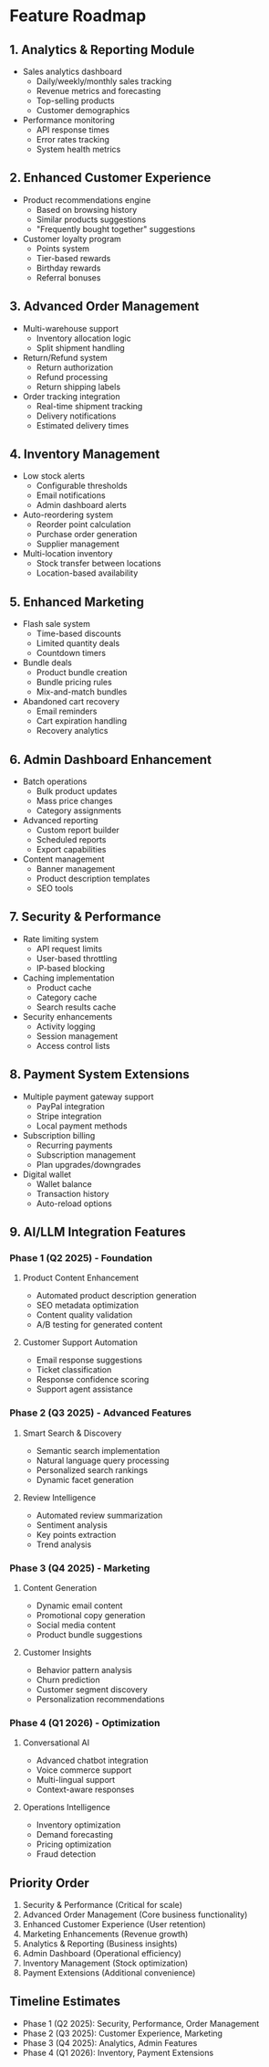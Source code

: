 # Feature Roadmap

## 1. Analytics & Reporting Module
- Sales analytics dashboard
  - Daily/weekly/monthly sales tracking
  - Revenue metrics and forecasting
  - Top-selling products
  - Customer demographics
- Performance monitoring
  - API response times
  - Error rates tracking
  - System health metrics

## 2. Enhanced Customer Experience
- Product recommendations engine
  - Based on browsing history
  - Similar products suggestions
  - "Frequently bought together" suggestions
- Customer loyalty program
  - Points system
  - Tier-based rewards
  - Birthday rewards
  - Referral bonuses

## 3. Advanced Order Management
- Multi-warehouse support
  - Inventory allocation logic
  - Split shipment handling
- Return/Refund system
  - Return authorization
  - Refund processing
  - Return shipping labels
- Order tracking integration
  - Real-time shipment tracking
  - Delivery notifications
  - Estimated delivery times

## 4. Inventory Management
- Low stock alerts
  - Configurable thresholds
  - Email notifications
  - Admin dashboard alerts
- Auto-reordering system
  - Reorder point calculation
  - Purchase order generation
  - Supplier management
- Multi-location inventory
  - Stock transfer between locations
  - Location-based availability

## 5. Enhanced Marketing
- Flash sale system
  - Time-based discounts
  - Limited quantity deals
  - Countdown timers
- Bundle deals
  - Product bundle creation
  - Bundle pricing rules
  - Mix-and-match bundles
- Abandoned cart recovery
  - Email reminders
  - Cart expiration handling
  - Recovery analytics

## 6. Admin Dashboard Enhancement
- Batch operations
  - Bulk product updates
  - Mass price changes
  - Category assignments
- Advanced reporting
  - Custom report builder
  - Scheduled reports
  - Export capabilities
- Content management
  - Banner management
  - Product description templates
  - SEO tools

## 7. Security & Performance
- Rate limiting system
  - API request limits
  - User-based throttling
  - IP-based blocking
- Caching implementation
  - Product cache
  - Category cache
  - Search results cache
- Security enhancements
  - Activity logging
  - Session management
  - Access control lists

## 8. Payment System Extensions
- Multiple payment gateway support
  - PayPal integration
  - Stripe integration
  - Local payment methods
- Subscription billing
  - Recurring payments
  - Subscription management
  - Plan upgrades/downgrades
- Digital wallet
  - Wallet balance
  - Transaction history
  - Auto-reload options

## 9. AI/LLM Integration Features

### Phase 1 (Q2 2025) - Foundation
1. Product Content Enhancement
   - Automated product description generation
   - SEO metadata optimization
   - Content quality validation
   - A/B testing for generated content

2. Customer Support Automation
   - Email response suggestions
   - Ticket classification
   - Response confidence scoring
   - Support agent assistance

### Phase 2 (Q3 2025) - Advanced Features
1. Smart Search & Discovery
   - Semantic search implementation
   - Natural language query processing
   - Personalized search rankings
   - Dynamic facet generation

2. Review Intelligence
   - Automated review summarization
   - Sentiment analysis
   - Key points extraction
   - Trend analysis

### Phase 3 (Q4 2025) - Marketing
1. Content Generation
   - Dynamic email content
   - Promotional copy generation
   - Social media content
   - Product bundle suggestions

2. Customer Insights
   - Behavior pattern analysis
   - Churn prediction
   - Customer segment discovery
   - Personalization recommendations

### Phase 4 (Q1 2026) - Optimization
1. Conversational AI
   - Advanced chatbot integration
   - Voice commerce support
   - Multi-lingual support
   - Context-aware responses

2. Operations Intelligence
   - Inventory optimization
   - Demand forecasting
   - Pricing optimization
   - Fraud detection

## Priority Order
1. Security & Performance (Critical for scale)
2. Advanced Order Management (Core business functionality)
3. Enhanced Customer Experience (User retention)
4. Marketing Enhancements (Revenue growth)
5. Analytics & Reporting (Business insights)
6. Admin Dashboard (Operational efficiency)
7. Inventory Management (Stock optimization)
8. Payment Extensions (Additional convenience)

## Timeline Estimates
- Phase 1 (Q2 2025): Security, Performance, Order Management
- Phase 2 (Q3 2025): Customer Experience, Marketing
- Phase 3 (Q4 2025): Analytics, Admin Features
- Phase 4 (Q1 2026): Inventory, Payment Extensions
